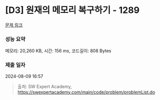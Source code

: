 # [D3] 원재의 메모리 복구하기 - 1289 

[문제 링크](https://swexpertacademy.com/main/code/problem/problemDetail.do?contestProbId=AV19AcoKI9sCFAZN) 

### 성능 요약

메모리: 20,260 KB, 시간: 156 ms, 코드길이: 808 Bytes

### 제출 일자

2024-08-09 16:57



> 출처: SW Expert Academy, https://swexpertacademy.com/main/code/problem/problemList.do